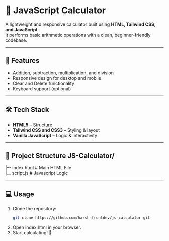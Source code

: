 # 🧮 JavaScript Calculator

A lightweight and responsive calculator built using **HTML, Tailwind CSS, and JavaScript**.  
It performs basic arithmetic operations with a clean, beginner-friendly codebase.

---

## 🚀 Features
- Addition, subtraction, multiplication, and division
- Responsive design for desktop and mobile
- Clear and Delete functionality
- Keyboard support (optional)

---

## 🛠️ Tech Stack
- **HTML5** – Structure  
- **Tailwind CSS and CSS3** – Styling & layout  
- **Vanilla JavaScript** – Logic & interactivity

---

## 📂 Project Structure JS-Calculator/
|–- index.html # Main HTML File  
|__ script.js # Javascript Logic  

---

## 💻 Usage
1. Clone the repository:
   ```bash
   git clone https://github.com/harsh-frontdev/js-calculator.git
2. Open index.html in your browser.
3. Start calculating! 🧮
